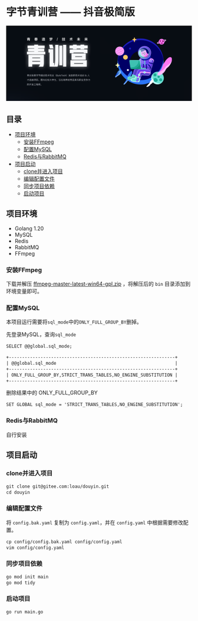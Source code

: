 # 字节青训营 —— 抖音极简版

<img src="public/image/img.png" style="max-height: 400px;">

## 目录

- [项目环境](#项目环境)
    - [安装FFmpeg](#安装FFmpeg)
    - [配置MySQL](#配置MySQL)
    - [Redis与RabbitMQ](#Redis与RabbitMQ)
- [项目启动](#项目启动)
    - [clone并进入项目](#clone并进入项目)
    - [编辑配置文件](#编辑配置文件)
    - [同步项目依赖](#同步项目依赖)
    - [启动项目](#启动项目)

## 项目环境

- Golang 1.20
- MySQL
- Redis
- RabbitMQ
- FFmpeg

### 安装FFmpeg

下载并解压 [ffmpeg-master-latest-win64-gpl.zip](https://github.com/BtbN/FFmpeg-Builds/releases/download/latest/ffmpeg-master-latest-win64-gpl.zip)
，将解压后的 `bin` 目录添加到环境变量即可。

### 配置MySQL

本项目运行需要将`sql_mode`中的`ONLY_FULL_GROUP_BY`删掉。

先登录MySQL，查询`sql_mode`

```mysql
SELECT @@global.sql_mode;
```

```text
+---------------------------------------------------------------+
| @@global.sql_mode                                             |
+---------------------------------------------------------------+
| ONLY_FULL_GROUP_BY,STRICT_TRANS_TABLES,NO_ENGINE_SUBSTITUTION |
+---------------------------------------------------------------+
```

删除结果中的 ONLY_FULL_GROUP_BY

```mysql
SET GLOBAL sql_mode = 'STRICT_TRANS_TABLES,NO_ENGINE_SUBSTITUTION';
```

### Redis与RabbitMQ

自行安装

## 项目启动

### clone并进入项目

```shell
git clone git@gitee.com:loau/douyin.git
cd douyin
```

### 编辑配置文件

将 `config.bak.yaml` 复制为 `config.yaml`，并在 `config.yaml` 中根据需要修改配置。

```shell
cp config/config.bak.yaml config/config.yaml
vim config/config.yaml
```

### 同步项目依赖

```shell
go mod init main
go mod tidy
```

### 启动项目

```shell
go run main.go
```